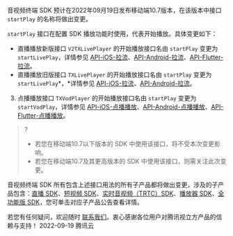 音视频终端 SDK 预计在2022年09月19日发布移动端10.7版本，在该版本中接口 `startPlay` 的名称将做出变更。

`startPlay` 接口在配置 SDK 播放功能时使用，代表开始播放。具体变更如下：
-  直播播放新版接口 `V2TXLivePlayer` 的开始播放接口名由 `startPlay` 变更为 `startLivePlay`，详情参见 [API-iOS-拉流](https://cloud.tencent.com/document/product/454/56044#startplay)、[API-Android-拉流](https://cloud.tencent.com/document/product/454/56045#startplay)、[API-Flutter-拉流](https://cloud.tencent.com/document/product/454/71600#startplay)。
- 直播播放旧版接口 `TXLivePlayer` 的开始播放接口名由 `startPlay` 变更为 `startLivePlay`*，*详情参见 [API-iOS-拉流](https://cloud.tencent.com/document/product/454/34762#startplay)、[API-Android-拉流](https://cloud.tencent.com/document/product/454/34775#startplay)。
3. 点播播放接口 `TXVodPlayer` 的开始播放接口名由 `startPlay` 变更为 `startVodPlay`，详情参见 [API-iOS-点播播放](https://cloud.tencent.com/document/product/881/67109#.E6.92.AD.E6.94.BE.E5.9F.BA.E7.A1.80.E6.8E.A5.E5.8F.A3)、[API-Android-点播播放](https://cloud.tencent.com/document/product/881/67113#.E6.92.AD.E6.94.BE.E5.9F.BA.E7.A1.80.E6.8E.A5.E5.8F.A3)、[API-Flutter-点播播放](https://cloud.tencent.com/document/product/881/60729#.E7.82.B9.E6.92.AD.E6.92.AD.E6.94.BE.E5.99.A8.E4.BD.BF.E7.94.A8)。

>?
>- 若您在移动端10.7以下版本的 SDK 中使用该接口，将不受本次变更影响。
>- 若您在移动端10.7及其更高版本的 SDK 中使用该接口，则需关注此次变更。

音视频终端 SDK 所有包含上述接口用法的所有子产品都将做出变更，涉及的子产品包含：[直播 SDK](https://cloud.tencent.com/document/product/454/80423)、[短视频 SDK](https://cloud.tencent.com/document/product/584/80425)、[实时音视频（TRTC）SDK](https://cloud.tencent.com/document/product/647/80427)、[播放器 SDK](https://cloud.tencent.com/document/product/881/80419)、[全功能版 SDK](https://cloud.tencent.com/document/product/1449/80420)，您可单击对应子产品公告查看详情。

若您有任何疑问，欢迎随时 [联系我们](https://cloud.tencent.com/document/product/1449/56948)。衷心感谢各位用户对腾讯视立方产品的信赖与支持！
2022-09-19
腾讯云
